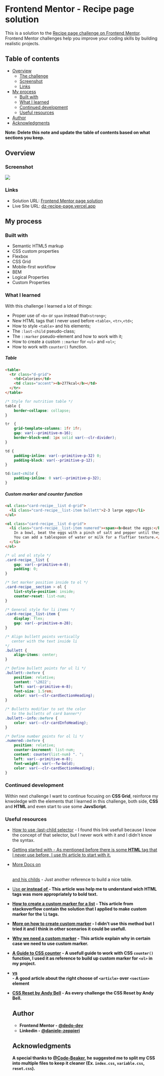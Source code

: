 # Frontend Mentor - Recipe page solution

This is a solution to the [Recipe page challenge on Frontend Mentor](https://www.frontendmentor.io/challenges/recipe-page-KiTsR8QQKm). Frontend Mentor challenges help you improve your coding skills by building realistic projects.

## Table of contents

- [Overview](#overview)
  - [The challenge](#the-challenge)
  - [Screenshot](#screenshot)
  - [Links](#links)
- [My process](#my-process)
  - [Built with](#built-with)
  - [What I learned](#what-i-learned)
  - [Continued development](#continued-development)
  - [Useful resources](#useful-resources)
- [Author](#author)
- [Acknowledgments](#acknowledgments)

**Note: Delete this note and update the table of contents based on what sections you keep.**

## Overview

### Screenshot

![](assets/images/recipe-page.png)

### Links

- Solution URL: [Frontend Mentor page solution](https://www.frontendmentor.io/solutions/recipe-page-using-custom-marker-flex-grid-counter-variables-bem-DVHcc36uC1)
- Live Site URL: [dz-recipe-page.vercel.app](https://dz-recipe-page.vercel.app/)

## My process

### Built with

- Semantic HTML5 markup
- CSS custom properties
- Flexbox
- CSS Grid
- Mobile-first workflow
- BEM
- Logical Properties
- Custom Properties

### What I learned

With this challenge I learned a lot of things:

- Proper use of `<b>` or `span` instead that`<strong>`;
- New HTML tags that I never used before `<table>`, `<tr>`,`<td>`;
- How to style `<table>` and his elements;
- The `:last-child` pseudo-class;
- The `::marker` pseudo-element and how to work with it;
- How to create a custom `::marker` for `<ul>` and `<ol>`;
- How to work with `counter()` function.

##### Table
```html
<table>
  <tr class="d-grid">
    <td>Calories</td>
    <td class="accent"><b>277kcal</b></td>
  </tr>
</table>
```
```css
/* Style for nutrition table */
table {
    border-collapse: collapse;
}

tr  {
    grid-template-columns: 1fr 1fr;
    gap: var(--primitive-m-16);
    border-block-end: 1px solid var(--clr-divider);
}

td {
    padding-inline: var(--primitive-p-32) 0;
    padding-block: var(--primitive-p-12);
}

td:last-child {
    padding-inline: 0 var(--primitive-p-32);
}
```
##### Custom marker and counter function
```html
<ul class="card-recipe__list d-grid">
  <li class="card-recipe__list-item bullett">2-3 large eggs</li>
</ul>

<ol class="card-recipe__list d-grid">
  <li class="card-recipe__list-item numered"><span><b>Beat the eggs:</b>
    In a bowl, beat the eggs with a pinch of salt and pepper until they are well mixed.
    You can add a tablespoon of water or milk for a fluffier texture.</span>
  </li>
</ol>
```
```css
/* ul and ol style */
.card-recipe__list {
    gap: var(--primitive-m-8);
    padding: 0;
}

/* Set marker position inside to ol */
.card-recipe__section > ol {
    list-style-position: inside;
    counter-reset: list-num;
}

/* General style for li items */
.card-recipe__list-item {
    display: flex;
    gap: var(--primitive-m-28);
}

/* Align bullett points vertically
   center with the text inside li
*/
.bullett {
    align-items: center;
}

/* Define bullett points for ul li */
.bullett::before {
    position: relative;
    content: '\2022';
    left: var(--primitive-m-8);
    font-size: 1.5rem;
    color: var(--clr-cardSectionHeading);
}

/* Bulletts modifier to set the color
   to the bulletts of card banner*/
.bullett--info::before {
    color: var(--clr-cardInfoHeading);
}

/* Define number points for ol li */
.numered::before {
    position: relative;
    counter-increment: list-num;
    content: counter(list-num) ". ";
    left: var(--primitive-m-8);
    font-weight: var(--fw-bold);
    color: var(--clr-cardSectionHeading);
}
```

### Continued development

Within next challenge I want to continue focusing on **CSS Grid**, reinforce my knwoledge with the elements that I learned in this challenge, both side, **CSS** and **HTML** and even start to use some **JavsScript**.

### Useful resources

- [How to use :last-child selector](https://developer.mozilla.org/en-US/docs/Web/CSS/:last-child) - I found this link usefull because I know the concept of that selector, but I never work with it and I didn't know the syntax.

- [Getting started with <table>](https://developer.mozilla.org/en-US/docs/Web/HTML/Element/table) - As mentioned before there is some **HTML** tag that I never use before, I use thi article to start with it.

- [More Docs on <table> and his childs](https://www.w3schools.com/html/html_tables.asp) - Just another reference to build a nice table.

- [Use <b> or <span> instead of <strong>](https://html.com/tags/strong/) - This article was help me to understand wich **HTML** tags was more appropriately to **bold** text.

- [How to create a custom marker for a list](https://stackoverflow.com/questions/78394172/centering-vertically-multiple-line-list-element-to-the-dot) - This article from stackoverflow contain the solution that I applied to make custom marker for the `li` tags.

- [More on how to create custom marker](https://idkshite.com/posts/vertical-center-bullet) - I didn't use this method but I tried it and I think in other scenarios it could be usefull.

- [Why we need a custom marker](https://stackoverflow.com/questions/71911768/css-list-marker-not-inline-with-text) - This article explain why in certain case we need to use custom marker.

- [A Guide to CSS counter](https://www.samanthaming.com/tidbits/53-css-counter/) - A usefull guide to work with **CSS** `counter()` function, I used it as reference to build up custom marker for `<ol>` in my project.

- [<article> vs <section> ](https://www.smashingmagazine.com/2020/01/html5-article-section/) - A good article about the right choose of `<article>` over `<section>` element

- [CSS Reset by Andy Bell](https://piccalil.li/blog/a-more-modern-css-reset/) - As every challenge the **CSS** Reset by Andy Bell.

## Author

- Frontend Mentor - [@dedo-dev](https://www.frontendmentor.io/profile/dedo-dev)
- Linkedin - [@daniele-zeppieri](https://www.linkedin.com/in/daniele-zeppieri-0b1a36252/)

## Acknowledgments

A special thanks to [@Code-Beaker](https://www.frontendmentor.io/profile/Code-Beaker), he suggested me to split my CSS into multiple files to keep it cleaner (Ex. `index.css`, `variable.css`, `reset.css`).